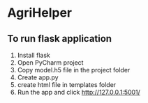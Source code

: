 # AgriHelper

## To run flask application
 1. Install flask
 2. Open PyCharm project 
 3. Copy model.h5 file in the project folder
 4. Create app.py
 5. create html file in templates folder
 6. Run the app and click http://127.0.0.1:5001/
 
